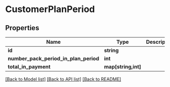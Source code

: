 # CustomerPlanPeriod

## Properties
Name | Type | Description | Notes
------------ | ------------- | ------------- | -------------
**id** | **string** |  | [optional] 
**number_pack_period_in_plan_period** | **int** |  | [optional] 
**total_in_payment** | **map[string,int]** |  | [optional] 

[[Back to Model list]](../README.md#documentation-for-models) [[Back to API list]](../README.md#documentation-for-api-endpoints) [[Back to README]](../README.md)


